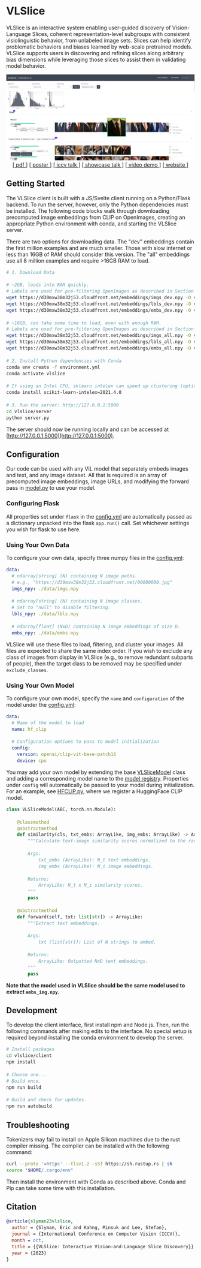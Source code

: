 # VLSlice



VLSlice is an interactive system enabling user-guided discovery of Vision-Language Slices, coherent representation-level subgroups with consistent visiolinguistic behavior, from unlabeled image sets. Slices can help identify problematic behaviors and biases learned by web-scale pretrained models. VLSlice supports users in discovering and refining slices along arbitrary bias dimensions while leveraging those slices to assist them in validating model behavior.

<p align="center">
  <img src="./media/vlslice.png">
  <a href="https://arxiv.org/abs/2309.06703">[ pdf ]</a>
  <a href="https://ericslyman.com/assets/pdf/vlslice_poster.pdf">[ poster ]</a>
  <a href="https://drive.google.com/file/d/1mOuvjphNb2xNDC7shoGbPwyjbfArwud4/view?usp=drive_link">[ iccv talk ]</a>
  <a href="https://www.youtube.com/watch?v=2CMDcGGsMjo&list=PLUxOP3kBxs2JYA5KT0YEmNJEyjqAqLOf3&index=1">[ showcase talk ]</a>
  <a href="https://drive.google.com/file/d/1JkbVXnCds6rOErUx-YWZmp3mQ3IDJuhi/view?usp=drive_link">[ video demo ]</a>
  <a href="https://ericslyman.com/vlslice/">[ website ]</a>
</p>

## Getting Started

The VLSlice client is built with a JS/Svelte client running on a Python/Flask backend. To run the server, however, only the Python dependencies must be installed. The following code blocks walk through downloading precomputed image embeddings from CLIP on OpenImages, creating an appropriate Python environment with conda, and starting the VLSlice server.

There are two options for downloading data. The "dev" embeddings contain the first million examples and are much smaller. Those with slow internet or less than 16GB of RAM should consider this version. The "all" embeddings use all 8 million examples and require >16GB RAM to load.

```bash
# 1. Download Data

# ~2GB, loads into RAM quickly.
# Labels are used for pre-filtering OpenImages as described in Section 4.1.
wget https://d30mxw38m32j53.cloudfront.net/embeddings/imgs_dev.npy -O vlslice/server/data/imgs.npy
wget https://d30mxw38m32j53.cloudfront.net/embeddings/lbls_dev.npy -O vlslice/server/data/lbls.npy
wget https://d30mxw38m32j53.cloudfront.net/embeddings/embs_dev.npy -O vlslice/server/data/embs.npy

# ~16GB, can take some time to load, even with enough RAM.
# Labels are used for pre-filtering OpenImages as described in Section 4.1.
wget https://d30mxw38m32j53.cloudfront.net/embeddings/imgs_all.npy -O vlslice/server/data/imgs.npy
wget https://d30mxw38m32j53.cloudfront.net/embeddings/lbls_all.npy -O vlslice/server/data/lbls.npy
wget https://d30mxw38m32j53.cloudfront.net/embeddings/embs_all.npy -O vlslice/server/data/embs.npy

# 2. Install Python dependencies with Conda
conda env create -f environment.yml
conda activate vlslice

# If using an Intel CPU, sklearn intelex can speed up clustering (optional)
conda install scikit-learn-intelex=2021.4.0

# 3. Run the server: http://127.0.0.1:5000
cd vlslice/server
python server.py
```

The server should now be running locally and can be accessed at [http://127.0.0.1:5000](http://127.0.0.1:5000).

## Configuration

Our code can be used with any ViL model that separately embeds images and text, and any image dataset. All that is required is an array of precomputed image embeddings, image URLs, and modifying the forward pass in [model.py](vlslice/server/model.py) to use your model.

### Configuring Flask

All properties set under `flask` in the [config.yml](vlslice/server/config.yml) are automatically passed as a dictionary unpacked into the flask `app.run()` call. Set whichever settings you wish for flask to use here.

### Using Your Own Data

To configure your own data, specify three numpy files in the [config.yml](vlslice/server/config.yml):

```yaml
data:
  # ndarray[string] (N) containing N image paths. 
  # e.g., "https://d30mxw38m32j53.cloudfront.net/00000000.jpg"
  imgs_npy: ./data/imgs.npy  
  
  # ndarray[string] (N) containing N image classes. 
  # Set to "null" to disable filtering.
  lbls_npy: ./data/lbls.npy  

  # ndarray[float] (NxD) containing N image embeddings of size D.
  embs_npy: ./data/embs.npy  
```

VLSlice will use these files to load, filtering, and cluster your images. All files are expected to share the same index order. If you wish to exclude any class of images from display in VLSlice (e.g., to remove redundant subparts of people), then the target class to be removed may be specified under `exclude_classes`.

### Using Your Own Model

To configure your own model, specify the `name` and `configuration` of the model under the [config.yml](vlslice/server/config.yml):

```yaml
data:
  # Name of the model to load
  name: hf_clip

  # Configuration options to pass to model initialization
  config:
    version: openai/clip-vit-base-patch16
    device: cpu
```

You may add your own model by extending the base [VLSliceModel](vlslice/server/models/base.py) class and adding a corresponding model name to the [model registry](vlslice/server/models/__init__.py). Properties under `config` will automatically be passed to your model during initialization. For an example, see [HFCLIP.py](vlslice/server/models/HFCLIP.py), where we register a HuggingFace CLIP model.

```python
class VLSliceModel(ABC, torch.nn.Module):

    @classmethod
    @abstractmethod
    def similarity(cls, txt_embs: ArrayLike, img_embs: ArrayLike) -> ArrayLike:
        """Calculate text-image similarity scores normalized to the range [0, 1].

        Args:
            txt_embs (ArrayLike): N_t text embeddings.
            img_embs (ArrayLike): N_i image embeddings.

        Returns:
            ArrayLike: N_t x N_i similarity scores.
        """
        pass

    @abstractmethod
    def forward(self, txt: list[str]) -> ArrayLike:
        """Extract text embeddings.

        Args:
            txt (list[str]): List of N strings to embed.

        Returns:
            ArrayLike: Outputted NxD text embeddings.
        """
        pass
```

**Note that the model used in VLSlice should be the same model used to extract `embs_img.npy`.**

## Development

To develop the client interface, first install npm and Node.js. Then, run the following commands after making edits to the interface. No special setup is required beyond installing the conda environment to develop the server.

```bash
# Install packages
cd vlslice/client
npm install

# Choose one...
# Build once.
npm run build

# Build and check for updates.
npm run autobuild
```

## Troubleshooting

Tokenizers may fail to install on Apple Silicon machines due to the rust compiler missing. The compiler can be installed with the following command:

```bash
curl --proto '=https' --tlsv1.2 -sSf https://sh.rustup.rs | sh
source "$HOME/.cargo/env"
```

Then install the environment with Conda as described above. Conda and Pip can take some time with this installation.

## Citation

```bibtex
@article{slyman23vlslice,
  author = {Slyman, Eric and Kahng, Minsuk and Lee, Stefan},
  journal = {International Conference on Computer Vision (ICCV)},
  month = oct,
  title = {{VLSlice: Interactive Vision-and-Language Slice Discovery}},
  year = {2023}
}
```
